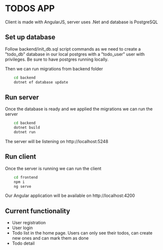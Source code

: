 # TODOS APP

Client is made with AngularJS, server uses .Net and database is PostgreSQL

## Set up database

Follow backend/init_db.sql script commands as we need to create a "todo_db" database in our local postgres with a "todo_user" user with privileges. Be sure to have postgres running locally.

Then we can run migrations from backend folder

```bash
    cd backend
    dotnet ef database update
```

## Run server

Once the database is ready and we applied the migrations we can run the server

```bash
    cd backend
    dotnet build
    dotnet run
```

The server will be listening on http://localhost:5248

## Run client

Once the server is running we can run the client

```bash
    cd frontend
    npm i
    ng serve
```

Our Angular application will be available on http://localhost:4200

## Current functionality

- User registration
- User login
- Todo list in the home page. Users can only see their todos, can create new ones and can mark them as done
- Todo detail
